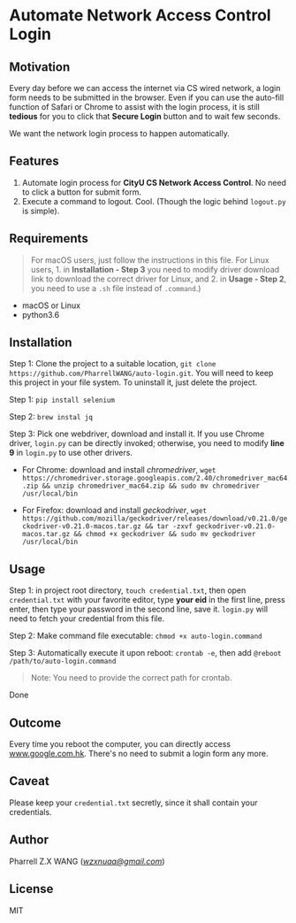 # Automate Network Access Control Login

## Motivation

Every day before we can access the internet via CS wired network, a login form needs to be submitted in the browser. 
Even if you can use the auto-fill function of Safari or Chrome to assist with the login process, 
it is still **tedious** for you to click that **Secure Login** button and to wait few seconds.

We want the network login process to happen automatically.

## Features

1. Automate login process for **CityU CS Network Access Control**. No need to click a button for submit form.
2. Execute a command to logout. Cool. (Though the logic behind ``logout.py`` is simple).

## Requirements

> For macOS users, 
just follow the instructions in this file.
For Linux users, 1. in **Installation - Step 3** you need to modify driver download link to download the correct driver for Linux, and 2. in **Usage - Step 2**, you need to use a ``.sh`` file instead of ``.command``.)

* macOS or Linux
* python3.6

## Installation

Step 1: Clone the project to a suitable location, ``git clone https://github.com/PharrellWANG/auto-login.git``. You will need to keep this project in your file system. To uninstall it, just delete the project.

Step 1: ``pip install selenium``

Step 2: ``brew instal jq``

Step 3: Pick one webdriver, download and install it. If you use Chrome driver, ``login.py`` can be directly invoked; otherwise, you need to modify **line 9** in ``login.py`` to use other drivers.

- For Chrome: download and install *chromedriver*, ``wget https://chromedriver.storage.googleapis.com/2.40/chromedriver_mac64.zip && unzip chromedriver_mac64.zip && sudo mv chromedriver /usr/local/bin``

- For Firefox: download and install *geckodriver*, ``wget https://github.com/mozilla/geckodriver/releases/download/v0.21.0/geckodriver-v0.21.0-macos.tar.gz && tar -zxvf geckodriver-v0.21.0-macos.tar.gz && chmod +x geckodriver && sudo mv geckodriver /usr/local/bin``

## Usage

Step 1: in project root directory, ``touch credential.txt``, then open ``credential.txt`` with your favorite editor, type **your eid** in the first line, press enter, then type your password in the second line, save it. ``login.py`` will need to fetch your credential from this file.

Step 2: Make command file executable: ``chmod +x auto-login.command``

Step 3: Automatically execute it upon reboot: ``crontab -e``, then add ``@reboot /path/to/auto-login.command``

> Note: You need to provide the correct path for crontab.

Done

## Outcome
Every time you reboot the computer, you can directly access www.google.com.hk. There's no need to submit a login form any more.

## Caveat
Please keep your ``credential.txt`` secretly, since it shall contain your credentials.

## Author
Pharrell Z.X WANG (*wzxnuaa@gmail.com*)

## License
MIT
